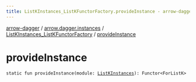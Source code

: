 ```yaml
---
title: ListKInstances_ListKFunctorFactory.provideInstance - arrow-dagger
---
```


[arrow-dagger](../../index.html) / [arrow.dagger.instances](../index.html) / [ListKInstances_ListKFunctorFactory](index.html) / [provideInstance](./provide-instance.html)

# provideInstance

`static fun provideInstance(module: `[`ListKInstances`](../-list-k-instances/index.html)`): Functor<ForListK>`